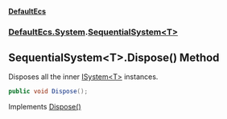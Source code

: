 #### [DefaultEcs](DefaultEcs.md 'DefaultEcs')
### [DefaultEcs.System](DefaultEcs.md#DefaultEcs_System 'DefaultEcs.System').[SequentialSystem&lt;T&gt;](SequentialSystem_T_.md 'DefaultEcs.System.SequentialSystem&lt;T&gt;')
## SequentialSystem&lt;T&gt;.Dispose() Method
Disposes all the inner [ISystem&lt;T&gt;](ISystem_T_.md 'DefaultEcs.System.ISystem&lt;T&gt;') instances.  
```csharp
public void Dispose();
```

Implements [Dispose()](https://docs.microsoft.com/en-us/dotnet/api/System.IDisposable.Dispose 'System.IDisposable.Dispose')  
